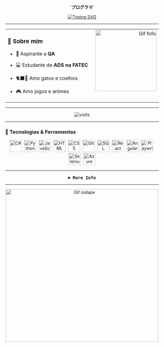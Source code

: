 <p align="center">
  <b>`プログラマ`</b>
</p>

<!-- Typing intro -->
<p align="center">
  <a href="https://git.io/typing-svg">
    <img src="https://readme-typing-svg.demolab.com?font=Pixelify+Sans&pause=1000&color=F70076&center=true&multiline=true&width=435&lines=Ol%C3%A1!+Me+chamo+Milena;E+tenho+como+objetivo+me+tornar+QA" alt="Typing SVG" />
  </a>
</p>

---

<!-- Sobre mim com imagem à direita -->
<table width="100%">
  <tr>
    <td width="60%" valign="top">

### 🌸 Sobre mim
- 🎯 Aspirante a **QA**
- 💻 Estudante de **ADS na FATEC**
- 🐈‍⬛🐇 Amo gatos e coelhos  
- 🎮 Amo jogos e animes

    </td>
    <td width="40%" align="right" valign="top">
      <img src="https://media3.giphy.com/media/v1.Y2lkPTc5MGI3NjExa3pycWl4ZXBwd2N0M2JvNDNmZjY4OWo2ZWxvcHp5dWwwbW8zYWJtMiZlcD12MV9pbnRlcm5hbF9naWZfYnlfaWQmY3Q9Zw/QLwSghqbaIRowpu2fr/giphy.gif" width="200" alt="Gif fofo">
    </td>
  </tr>
</table>

---

<!-- Contador visitas -->
<p align="center">
  <img src="https://visit-counter.vercel.app/counter.png?page=https%3A%2F%2Fgithub.com%2FMilenaSayuri&s=40&c=F70076&bg=00000000&no=4&ff=digi&tb=Visits%3A&ta=" alt="visits"/>
</p>

---

### 🚀 Tecnologias & Ferramentas

<p align="center">
  <img src="https://cdn.jsdelivr.net/gh/devicons/devicon/icons/csharp/csharp-original.svg" title="C#" alt="C#" width="40" height="40"/>&nbsp;
  <img src="https://cdn.jsdelivr.net/gh/devicons/devicon/icons/python/python-original.svg" title="Python" alt="Python" width="40" height="40"/>&nbsp;
  <img src="https://cdn.jsdelivr.net/gh/devicons/devicon/icons/javascript/javascript-original.svg" title="JavaScript" alt="JavaScript" width="40" height="40"/>&nbsp;
  <img src="https://cdn.jsdelivr.net/gh/devicons/devicon/icons/html5/html5-original.svg" title="HTML" alt="HTML" width="40" height="40"/>&nbsp;
  <img src="https://cdn.jsdelivr.net/gh/devicons/devicon/icons/css3/css3-original.svg" title="CSS" alt="CSS" width="40" height="40"/>&nbsp;
  <img src="https://cdn.jsdelivr.net/gh/devicons/devicon/icons/git/git-original.svg" title="Git" alt="Git" width="40" height="40"/>&nbsp;
  <img src="https://cdn.jsdelivr.net/gh/devicons/devicon/icons/mysql/mysql-original.svg" title="SQL" alt="SQL" width="40" height="40"/>&nbsp;
  <img src="https://cdn.jsdelivr.net/gh/devicons/devicon/icons/react/react-original.svg" title="React" alt="React" width="40" height="40"/>&nbsp;
  <img src="https://cdn.jsdelivr.net/gh/devicons/devicon/icons/angularjs/angularjs-original.svg" title="Angular" alt="Angular" width="40" height="40"/>&nbsp;
  <img src="https://playwright.dev/img/playwright-logo.svg" title="Playwright" alt="Playwright" width="40" height="40"/>&nbsp;
  <img src="https://selenium.dev/images/selenium_logo_square_green.png" title="Selenium" alt="Selenium" width="40" height="40"/>&nbsp;
  <img src="https://cdn.jsdelivr.net/gh/devicons/devicon/icons/azure/azure-original.svg" title="Azure DevOps" alt="Azure DevOps" width="40" height="40"/>
</p>

---

<!-- Estatísticas -->
<details align="center">  
  <summary>
      <samp><b>More Info</b></samp>
  </summary>
  <br>

| ![](http://github-profile-summary-cards.vercel.app/api/cards/profile-details?username=MilenaSayuri&theme=omni) | ![](https://github-readme-streak-stats.herokuapp.com?user=MilenaSayuri&theme=omni&hide_border=true&locale=pt_BR&date_format=j%20M%5B%20Y%5D) |
| :-: | :-: |

| ![](http://github-profile-summary-cards.vercel.app/api/cards/repos-per-language?username=MilenaSayuri&theme=omni) | ![](http://github-profile-summary-cards.vercel.app/api/cards/stats?username=MilenaSayuri&theme=omni) |
| :-: | :-: |

---

### 📬 Contact me
[![Gmail](https://img.shields.io/badge/Gmail-000?style=for-the-badge&logo=gmail&logoColor=F70076)](mailto:mirenahayakawa@gmail.com)
[![Instagram](https://img.shields.io/badge/Instagram-000?style=for-the-badge&logo=instagram&logoColor=F70076)](https://www.instagram.com/_miih_tsuki_)
[![Discord](https://img.shields.io/badge/Discord-000?style=for-the-badge&logo=Discord&logoColor=F70076)](https://discord.gg/334520322185363466)
[![Linkedin](https://img.shields.io/badge/LinkedIn-000?style=for-the-badge&logo=linkedin&logoColor=F70076)](https://www.linkedin.com/in/milena-sayuri-hayakawa-246761265)

</details>

---

<!-- GIF rodapé -->
<p align="center">
  <img src="https://media0.giphy.com/media/v1.Y2lkPTc5MGI3NjExcXBydTFydmpvYmF0NGFrYXpsM3MzM3UwczhhcGdkMDNlcml0Z3V3eSZlcD12MV9pbnRlcm5hbF9naWZfYnlfaWQmY3Q9Zw/2wicMBKqNZlrW/giphy.gif" width="500" alt="Gif rodape">
</p>
